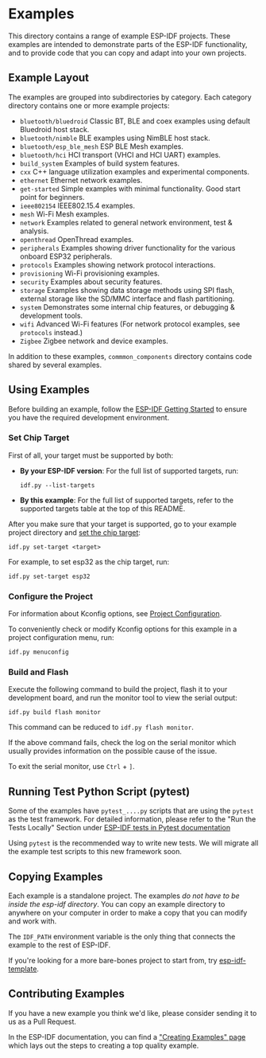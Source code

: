 # Examples

This directory contains a range of example ESP-IDF projects. These examples are intended to demonstrate parts of the ESP-IDF functionality, and to provide code that you can copy and adapt into your own projects.

## Example Layout

The examples are grouped into subdirectories by category. Each category directory contains one or more example projects:

- `bluetooth/bluedroid` Classic BT, BLE and coex examples using default Bluedroid host stack.
- `bluetooth/nimble` BLE examples using NimBLE host stack.
- `bluetooth/esp_ble_mesh` ESP BLE Mesh examples.
- `bluetooth/hci` HCI transport (VHCI and HCI UART) examples.
- `build_system` Examples of build system features.
- `cxx` C++ language utilization examples and experimental components.
- `ethernet` Ethernet network examples.
- `get-started` Simple examples with minimal functionality. Good start point for beginners.
- `ieee802154` IEEE802.15.4 examples.
- `mesh` Wi-Fi Mesh examples.
- `network` Examples related to general network environment, test & analysis.
- `openthread` OpenThread examples.
- `peripherals` Examples showing driver functionality for the various onboard ESP32 peripherals.
- `protocols` Examples showing network protocol interactions.
- `provisioning` Wi-Fi provisioning examples.
- `security` Examples about security features.
- `storage` Examples showing data storage methods using SPI flash, external storage like the SD/MMC interface and flash partitioning.
- `system` Demonstrates some internal chip features, or debugging & development tools.
- `wifi` Advanced Wi-Fi features (For network protocol examples, see `protocols` instead.)
- `Zigbee` Zigbee network and device examples.

In addition to these examples, `commmon_components` directory contains code shared by several examples.

## Using Examples

Before building an example, follow the [ESP-IDF Getting Started](https://idf.espressif.com/) to ensure you have the required development environment.

### Set Chip Target

First of all, your target must be supported by both:

- **By your ESP-IDF version**: For the full list of supported targets, run:
  ```
  idf.py --list-targets
  ```
- **By this example**: For the full list of supported targets,  refer to the supported targets table at the top of this README.

After you make sure that your target is supported, go to your example project directory and [set the chip target](https://docs.espressif.com/projects/esp-idf/en/latest/api-guides/tools/idf-py.html#select-the-target-chip-set-target):

```
idf.py set-target <target>
```

For example, to set esp32 as the chip target, run:

```
idf.py set-target esp32
```


### Configure the Project

For information about Kconfig options, see [Project Configuration](https://docs.espressif.com/projects/esp-idf/en/latest/api-reference/kconfig.html).

To conveniently check or modify Kconfig options for this example in a project configuration menu, run:

```
idf.py menuconfig
```


### Build and Flash

Execute the following command to build the project, flash it to your development board, and run the monitor tool to view the serial output:

```
idf.py build flash monitor
```

This command can be reduced to `idf.py flash monitor`.

If the above command fails, check the log on the serial monitor which usually provides information on the possible cause of the issue.

To exit the serial monitor, use `Ctrl` + `]`.


## Running Test Python Script (pytest)

Some of the examples have `pytest_....py` scripts that are using the `pytest` as the test framework. For detailed information, please refer to the "Run the Tests Locally" Section under [ESP-IDF tests in Pytest documentation](../docs/en/contribute/esp-idf-tests-with-pytest.rst)

Using `pytest` is the recommended way to write new tests. We will migrate all the example test scripts to this new framework soon.

## Copying Examples

Each example is a standalone project. The examples _do not have to be inside the esp-idf directory_. You can copy an example directory to anywhere on your computer in order to make a copy that you can modify and work with.

The `IDF_PATH` environment variable is the only thing that connects the example to the rest of ESP-IDF.

If you're looking for a more bare-bones project to start from, try [esp-idf-template](https://github.com/espressif/esp-idf-template).

## Contributing Examples

If you have a new example you think we'd like, please consider sending it to us as a Pull Request.

In the ESP-IDF documentation, you can find a ["Creating Examples" page](../docs/en/contribute/creating-examples.rst) which lays out the steps to creating a top quality example.
